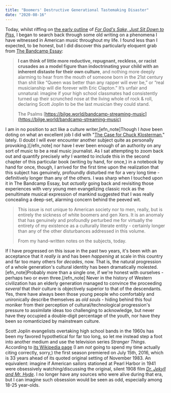 ```yaml
---
title: "Boomers' Destructive Generational Tastemaking Disaster"
date: "2020-08-16"
---
```


Today, whilst riffing on [the early outline](https://workflowy.com/s/for-gods-sake-just-s/Wo20KYUf38a57XGw) of _[For God's Sake, Just Sit Down to Piss](https://www.davidblue.wtf/writing/projects/piss/)_, I began to search back through some old writing on a phenomena I have witnessed in American music throughout my life. I found less than I expected, to be honest, but I did discover this particularly eloquent grab from [The Bandcamp Essay](https://bilge.world/bandcamp-streaming-music):

> **I can think of little more reductive, repugnant, reckless, or racist crusades as a model figure than indoctrinating your child with an inherent distaste for their own culture**, and nothing more deeply alarming to hear from the mouth of someone born in the 21st century than shit like “Queen was better than any rapper will ever be,” or “real musicianship will die forever with Eric Clapton.” It’s unfair and unnatural: imagine if your high school classmates had consistently turned up their scrunched nose at the living whole of rock & roll, declaring Scott Joplin to be the last musician they could stand.
> 
> The Psalms [https://bilge.world/bandcamp-streaming-music](https://bilge.world/bandcamp-streaming-music)

<script note="" src="https://cdn.jsdelivr.net/gh/Blogger-Peer-Review/quotebacks@1/quoteback.js"></script>

I am in no position to act like a culture writer,\[efn\_note\]Though I _have_ been doting on what an excellent job I did with "[The Case for Chuck Klosterman](https://bilge.world/chuck-klosterman-x)," lately. (I doubt I will ever encounter another subject quite as personally provoking.)\[/efn\_note\] nor have I ever been enough of an authority on any sort of music to be a real music journalist. As I sat attempting to zoom back out and quantify precisely _why_ I wanted to include this in the second chapter of this particular book (writing by hand, for once,) in a notebook by hand for once, though, I arrived for the first time upon the realization that this subject has genuinely, profoundly disturbed me for a very long time - definitively longer than any of the others. I was sharp when I touched upon it in The Bandcamp Essay, but _actually_ going back and revisiting those experiences with very young men evangelizing classic rock as the penultimate musical expression of mankind suggested that I was really concealing a deep-set, alarming concern behind the peeved wit.

> This issue is not unique to American society nor to men, really, but is entirely the sickness of white boomers and gen Xers. It is an anomaly that has genuinely and profoundly perturbed me for virtually the entirety of my existence as a culturally literate entity - certainly longer than any of the other disturbances addressed in this volume.
> 
> From my hand-written notes on the subjects, today.

If I have progressed on this issue in the past two years, it's been with an acceptance that it _really is_ and has been _happening_ at scale in this country and far too many others for _decades_, now. That is, the natural progression of a whole generation's cultural identity has been dramatically molested.\[efn\_note\]Probably more than a single one, if we're honest with ourselves - perhaps two or even three.\[/efn\_note\] Never in the history of Western civilization has an elderly generation managed to convince the proceeding _several_ that _their_ culture is objectively superior to that of the descendants. Yes, there have always been those young people who comfortably and unironically describe themselves as _old souls_ - hiding behind this foul moniker from their perception of cultural/technological progression's pressure to assimilate ideas too challenging to acknowledge, but never have they occupied a double-digit percentage of the youth, nor have they been so romanticized by mainstream culture.

Scott Joplin evangelists overtaking high school bands in the 1960s has been my favored hypothetical for far too long, so let me instead step a foot into another medium and use the television series _Stranger Things_. According to [its Wikipedia page](https://en.wikipedia.org/wiki/Stranger_Things) (I am _not_ going to spend my time actually citing correctly, sorry,) the first season premiered on July 15th, 2016, which is 33 years ahead of its quoted original setting of November 1983. An equivalent: imagine if American sailors stationed at Pearl Harbor in 1941 were obsessively watching/discussing the original, silent 1908 film *[Dr. Jekyll and Mr. Hyde](https://en.wikipedia.org/wiki/Dr._Jekyll_and_Mr._Hyde_(1908_film))*. I no longer have any sources who were alive during that era, but I can imagine such obsession would be seen as odd, especially among 18-25 year-olds.
